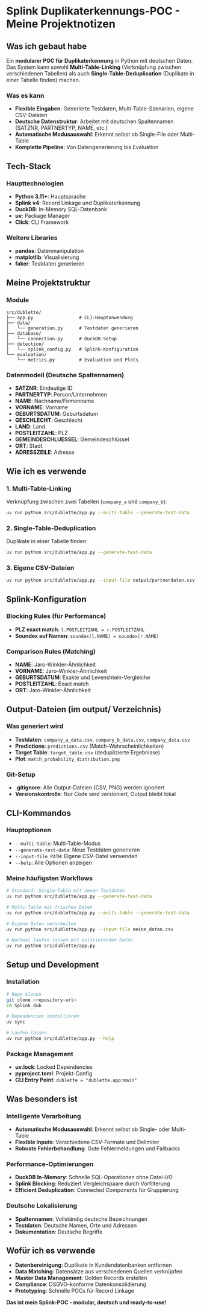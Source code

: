 # Splink Duplikaterkennungs-POC - Meine Projektnotizen

## Was ich gebaut habe

Ein **modularer POC für Duplikaterkennung** in Python mit deutschen Daten. Das System kann sowohl **Multi-Table-Linking** (Verknüpfung zwischen verschiedenen Tabellen) als auch **Single-Table-Deduplication** (Duplikate in einer Tabelle finden) machen.

### Was es kann
- **Flexible Eingaben**: Generierte Testdaten, Multi-Table-Szenarien, eigene CSV-Dateien
- **Deutsche Datenstruktur**: Arbeitet mit deutschen Spaltennamen (SATZNR, PARTNERTYP, NAME, etc.)
- **Automatische Modusauswahl**: Erkennt selbst ob Single-File oder Multi-Table
- **Komplette Pipeline**: Von Datengenerierung bis Evaluation

## Tech-Stack

### Haupttechnologien
- **Python 3.11+**: Hauptsprache
- **Splink v4**: Record Linkage und Duplikaterkennung
- **DuckDB**: In-Memory SQL-Datenbank
- **uv**: Package Manager
- **Click**: CLI Framework

### Weitere Libraries
- **pandas**: Datenmanipulation
- **matplotlib**: Visualisierung
- **faker**: Testdaten generieren

## Meine Projektstruktur

### Module
```
src/dublette/
├── app.py                 # CLI-Hauptanwendung
├── data/
│   └── generation.py      # Testdaten generieren
├── database/
│   └── connection.py      # DuckDB-Setup
├── detection/
│   └── splink_config.py   # Splink-Konfiguration
└── evaluation/
    └── metrics.py         # Evaluation und Plots
```

### Datenmodell (Deutsche Spaltennamen)
- **SATZNR**: Eindeutige ID
- **PARTNERTYP**: Person/Unternehmen
- **NAME**: Nachname/Firmenname
- **VORNAME**: Vorname
- **GEBURTSDATUM**: Geburtsdatum
- **GESCHLECHT**: Geschlecht
- **LAND**: Land
- **POSTLEITZAHL**: PLZ
- **GEMEINDESCHLUESSEL**: Gemeindeschlüssel
- **ORT**: Stadt
- **ADRESSZEILE**: Adresse

## Wie ich es verwende

### 1. Multi-Table-Linking
Verknüpfung zwischen zwei Tabellen (`company_a` und `company_b`):
```bash
uv run python src/dublette/app.py --multi-table --generate-test-data
```

### 2. Single-Table-Deduplication
Duplikate in einer Tabelle finden:
```bash
uv run python src/dublette/app.py --generate-test-data
```

### 3. Eigene CSV-Dateien
```bash
uv run python src/dublette/app.py --input-file output/partnerdaten.csv
```

## Splink-Konfiguration

### Blocking Rules (für Performance)
- **PLZ exact match**: `l.POSTLEITZAHL = r.POSTLEITZAHL`
- **Soundex auf Namen**: `soundex(l.NAME) = soundex(r.NAME)`

### Comparison Rules (Matching)
- **NAME**: Jaro-Winkler-Ähnlichkeit 
- **VORNAME**: Jaro-Winkler-Ähnlichkeit
- **GEBURTSDATUM**: Exakte und Levenshtein-Vergleiche
- **POSTLEITZAHL**: Exact match
- **ORT**: Jaro-Winkler-Ähnlichkeit

## Output-Dateien (im output/ Verzeichnis)

### Was generiert wird
- **Testdaten**: `company_a_data.csv`, `company_b_data.csv`, `company_data.csv`
- **Predictions**: `predictions.csv` (Match-Wahrscheinlichkeiten)
- **Target Table**: `target_table.csv` (deduplizierte Ergebnisse)
- **Plot**: `match_probability_distribution.png`

### Git-Setup
- **.gitignore**: Alle Output-Dateien (CSV, PNG) werden ignoriert
- **Versionskontrolle**: Nur Code wird versioniert, Output bleibt lokal

## CLI-Kommandos

### Hauptoptionen
- `--multi-table`: Multi-Table-Modus
- `--generate-test-data`: Neue Testdaten generieren
- `--input-file PATH`: Eigene CSV-Datei verwenden
- `--help`: Alle Optionen anzeigen

### Meine häufigsten Workflows
```bash
# Standard: Single-Table mit neuen Testdaten
uv run python src/dublette/app.py --generate-test-data

# Multi-Table mit frischen Daten
uv run python src/dublette/app.py --multi-table --generate-test-data

# Eigene Daten verarbeiten
uv run python src/dublette/app.py --input-file meine_daten.csv

# Nochmal laufen lassen mit existierenden Daten
uv run python src/dublette/app.py
```

## Setup und Development

### Installation
```bash
# Repo klonen
git clone <repository-url>
cd Splink_dub

# Dependencies installieren
uv sync

# Laufen lassen
uv run python src/dublette/app.py --help
```

### Package Management
- **uv.lock**: Locked Dependencies
- **pyproject.toml**: Projekt-Config
- **CLI Entry Point**: `dublette = "dublette.app:main"`

## Was besonders ist

### Intelligente Verarbeitung
- **Automatische Modusauswahl**: Erkennt selbst ob Single- oder Multi-Table
- **Flexible Inputs**: Verschiedene CSV-Formate und Delimiter
- **Robuste Fehlerbehandlung**: Gute Fehlermeldungen und Fallbacks

### Performance-Optimierungen
- **DuckDB In-Memory**: Schnelle SQL-Operationen ohne Datei-I/O
- **Splink Blocking**: Reduziert Vergleichspaare durch Vorfilterung
- **Efficient Deduplication**: Connected Components für Gruppierung

### Deutsche Lokalisierung
- **Spaltennamen**: Vollständig deutsche Bezeichnungen
- **Testdaten**: Deutsche Namen, Orte und Adressen
- **Dokumentation**: Deutsche Begriffe

## Wofür ich es verwende

- **Datenbereinigung**: Duplikate in Kundendatenbanken entfernen
- **Data Matching**: Datensätze aus verschiedenen Quellen verknüpfen
- **Master Data Management**: Golden Records erstellen
- **Compliance**: DSGVO-konforme Datenkonsolidierung
- **Prototyping**: Schnelle POCs für Record Linkage

**Das ist mein Splink-POC - modular, deutsch und ready-to-use!**
